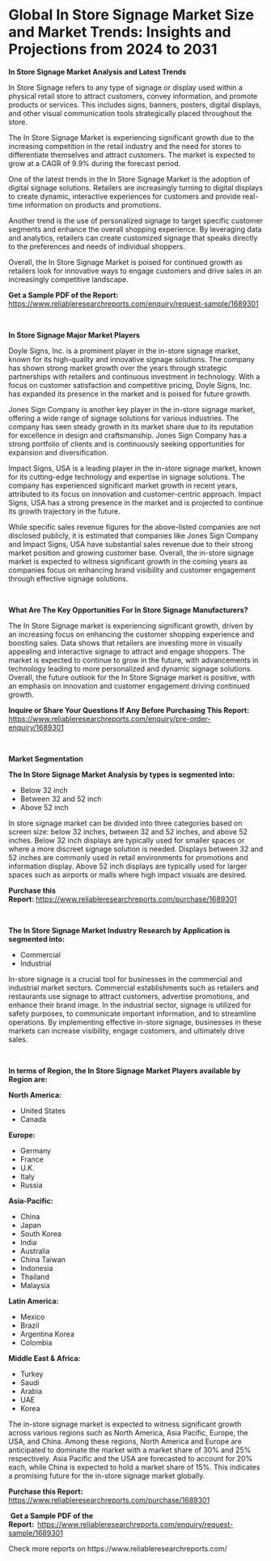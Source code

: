 <p><h1>Global In Store Signage Market Size and Market Trends: Insights and Projections from 2024 to 2031</h1></p><p><strong>In Store Signage Market Analysis and Latest Trends</strong></p>
<p><p>In Store Signage refers to any type of signage or display used within a physical retail store to attract customers, convey information, and promote products or services. This includes signs, banners, posters, digital displays, and other visual communication tools strategically placed throughout the store.</p><p>The In Store Signage Market is experiencing significant growth due to the increasing competition in the retail industry and the need for stores to differentiate themselves and attract customers. The market is expected to grow at a CAGR of 9.9% during the forecast period.</p><p>One of the latest trends in the In Store Signage Market is the adoption of digital signage solutions. Retailers are increasingly turning to digital displays to create dynamic, interactive experiences for customers and provide real-time information on products and promotions.</p><p>Another trend is the use of personalized signage to target specific customer segments and enhance the overall shopping experience. By leveraging data and analytics, retailers can create customized signage that speaks directly to the preferences and needs of individual shoppers.</p><p>Overall, the In Store Signage Market is poised for continued growth as retailers look for innovative ways to engage customers and drive sales in an increasingly competitive landscape.</p></p>
<p><strong>Get a Sample PDF of the Report:&nbsp;</strong> <a href="https://www.reliableresearchreports.com/enquiry/request-sample/1689301">https://www.reliableresearchreports.com/enquiry/request-sample/1689301</a></p>
<p>&nbsp;</p>
<p><strong>In Store Signage Major Market Players</strong></p>
<p><p>Doyle Signs, Inc. is a prominent player in the in-store signage market, known for its high-quality and innovative signage solutions. The company has shown strong market growth over the years through strategic partnerships with retailers and continuous investment in technology. With a focus on customer satisfaction and competitive pricing, Doyle Signs, Inc. has expanded its presence in the market and is poised for future growth.</p><p>Jones Sign Company is another key player in the in-store signage market, offering a wide range of signage solutions for various industries. The company has seen steady growth in its market share due to its reputation for excellence in design and craftsmanship. Jones Sign Company has a strong portfolio of clients and is continuously seeking opportunities for expansion and diversification.</p><p>Impact Signs, USA is a leading player in the in-store signage market, known for its cutting-edge technology and expertise in signage solutions. The company has experienced significant market growth in recent years, attributed to its focus on innovation and customer-centric approach. Impact Signs, USA has a strong presence in the market and is projected to continue its growth trajectory in the future.</p><p>While specific sales revenue figures for the above-listed companies are not disclosed publicly, it is estimated that companies like Jones Sign Company and Impact Signs, USA have substantial sales revenue due to their strong market position and growing customer base. Overall, the in-store signage market is expected to witness significant growth in the coming years as companies focus on enhancing brand visibility and customer engagement through effective signage solutions.</p></p>
<p>&nbsp;</p>
<p><strong>What Are The Key Opportunities For In Store Signage Manufacturers?</strong></p>
<p><p>The In Store Signage market is experiencing significant growth, driven by an increasing focus on enhancing the customer shopping experience and boosting sales. Data shows that retailers are investing more in visually appealing and interactive signage to attract and engage shoppers. The market is expected to continue to grow in the future, with advancements in technology leading to more personalized and dynamic signage solutions. Overall, the future outlook for the In Store Signage market is positive, with an emphasis on innovation and customer engagement driving continued growth.</p></p>
<p><strong>Inquire or Share Your Questions If Any Before Purchasing This Report:</strong> <a href="https://www.reliableresearchreports.com/enquiry/pre-order-enquiry/1689301">https://www.reliableresearchreports.com/enquiry/pre-order-enquiry/1689301</a></p>
<p>&nbsp;</p>
<p><strong>Market Segmentation</strong></p>
<p><strong>The In Store Signage Market Analysis by types is segmented into:</strong></p>
<p><ul><li>Below 32 inch</li><li>Between 32 and 52 inch</li><li>Above 52 inch</li></ul></p>
<p><p>In store signage market can be divided into three categories based on screen size: below 32 inches, between 32 and 52 inches, and above 52 inches. Below 32 inch displays are typically used for smaller spaces or where a more discreet signage solution is needed. Displays between 32 and 52 inches are commonly used in retail environments for promotions and information display. Above 52 inch displays are typically used for larger spaces such as airports or malls where high impact visuals are desired.</p></p>
<p><strong>Purchase this Report:&nbsp;</strong><a href="https://www.reliableresearchreports.com/purchase/1689301">https://www.reliableresearchreports.com/purchase/1689301</a></p>
<p>&nbsp;</p>
<p><strong>The In Store Signage Market Industry Research by Application is segmented into:</strong></p>
<p><ul><li>Commercial</li><li>Industrial</li></ul></p>
<p><p>In-store signage is a crucial tool for businesses in the commercial and industrial market sectors. Commercial establishments such as retailers and restaurants use signage to attract customers, advertise promotions, and enhance their brand image. In the industrial sector, signage is utilized for safety purposes, to communicate important information, and to streamline operations. By implementing effective in-store signage, businesses in these markets can increase visibility, engage customers, and ultimately drive sales.</p></p>
<p>&nbsp;</p>
<p><strong>In terms of Region, the In Store Signage Market Players available by Region are:</strong></p>
<p>
    <p> <strong> North America: </strong>
        <ul>
            <li>United States</li>
            <li>Canada</li>
        </ul>
        </p> 
    <p> <strong> Europe: </strong>
        <ul>
            <li>Germany</li>
            <li>France</li>
            <li>U.K.</li>
            <li>Italy</li>
            <li>Russia</li>
        </ul>
        </p> 
    <p> <strong> Asia-Pacific: </strong>
        <ul>
            <li>China</li>
            <li>Japan</li>
            <li>South Korea</li>
            <li>India</li>
            <li>Australia</li>
            <li>China Taiwan</li>
            <li>Indonesia</li>
            <li>Thailand</li>
            <li>Malaysia</li>
        </ul>
        </p> 
    <p> <strong> Latin America: </strong>
        <ul>
            <li>Mexico</li>
            <li>Brazil</li>
            <li>Argentina Korea</li>
            <li>Colombia</li>
        </ul>
        </p> 
    <p> <strong> Middle East & Africa: </strong>
        <ul>
            <li>Turkey</li>
            <li>Saudi</li>
            <li>Arabia</li>
            <li>UAE</li>
            <li>Korea</li>
        </ul>
    </p>
    </p>
<p><p>The in-store signage market is expected to witness significant growth across various regions such as North America, Asia Pacific, Europe, the USA, and China. Among these regions, North America and Europe are anticipated to dominate the market with a market share of 30% and 25% respectively. Asia Pacific and the USA are forecasted to account for 20% each, while China is expected to hold a market share of 15%. This indicates a promising future for the in-store signage market globally.</p></p>
<p><strong>Purchase this Report: </strong><a href="https://www.reliableresearchreports.com/purchase/1689301">https://www.reliableresearchreports.com/purchase/1689301</a></p>
<p>&nbsp;<strong>Get a Sample PDF of the Report:&nbsp;&nbsp;</strong><a href="https://www.reliableresearchreports.com/enquiry/request-sample/1689301">https://www.reliableresearchreports.com/enquiry/request-sample/1689301</a></p>
<p><strong></strong></p>
<p>Check more reports on https://www.reliableresearchreports.com/</p>